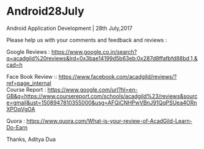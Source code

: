 # Android28July
Android Application Development | 28th July,2017


Please help us with your comments and feedback and reviews :

Google Reviews : https://www.google.co.in/search?q=acadgild%20reviews&lrd=0x3bae14199d5b63eb:0x287d8ffafbfd88bd,1,&cad=h

Face Book Review :: https://www.facebook.com/acadgild/reviews/?ref=page_internal         
Course Report : https://www.google.com/url?hl=en-GB&q=https://www.coursereport.com/schools/acadgild%23/reviews&source=gmail&ust=1508947810355000&usg=AFQjCNHPwVBnJ91QqPSUea4ORnXPOqVgOA

Quora : https://www.quora.com/What-is-your-review-of-AcadGild-Learn-Do-Earn


Thanks,
Aditya Dua

